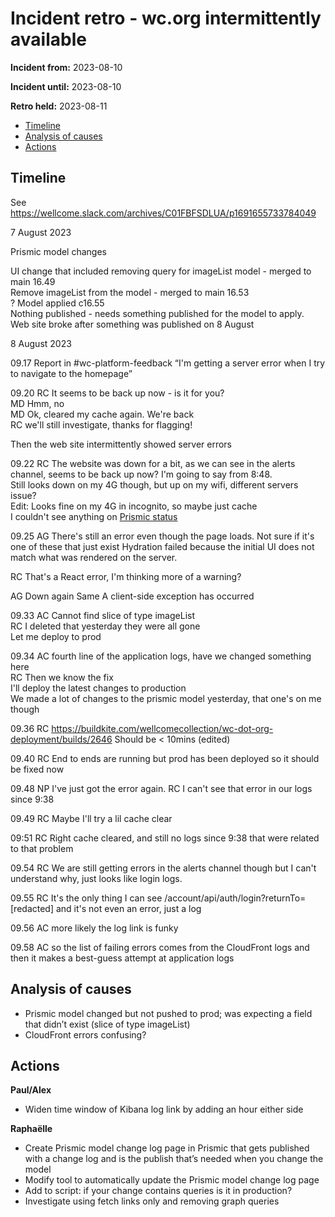 # Incident retro - wc.org intermittently available

**Incident from:** 2023-08-10

**Incident until:** 2023-08-10

**Retro held:** 2023-08-11

- [Timeline](#timeline)
- [Analysis of causes](#analysis-of-causes)
- [Actions](#actions)

## Timeline

See https://wellcome.slack.com/archives/C01FBFSDLUA/p1691655733784049

7 August 2023

Prismic model changes

UI change that included removing query for imageList model - merged to main 16.49 <br>
Remove imageList from the model - merged to main 16.53 <br>
? Model applied c16.55 <br>
Nothing published - needs something published for the model to apply. <br>
Web site broke after something was published on 8 August <br>

8 August 2023

09.17 Report in #wc-platform-feedback “I'm getting a server error when I try to navigate to the homepage”

09.20 RC It seems to be back up now - is it for you?<br>
MD Hmm, no<br>
MD Ok, cleared my cache again. We're back<br>
RC we'll still investigate, thanks for flagging!

Then the web site intermittently showed server errors 

09.22 RC The website was down for a bit, as we can see in the alerts channel, seems to be back up now? I'm going to say from 8:48. <br>
Still looks down on my 4G though, but up on my wifi, different servers issue?<br>
Edit: Looks fine on my 4G in incognito, so maybe just cache<br>
I couldn't see anything on [Prismic status](https://status.prismic.io/)

09.25 AG There's still an error even though the page loads. Not sure if it's one of these that just exist Hydration failed because the initial UI does not match what was rendered on the server.

RC That's a React error, I'm thinking more of a warning?

AG Down again Same A client-side exception has occurred

09.33 AC Cannot find slice of type imageList<br>
RC I deleted that yesterday they were all gone<br>
Let me deploy to prod

09.34 AC fourth line of the application logs, have we changed something here<br>
RC Then we know the fix<br>
I'll deploy the latest changes to production<br>
We made a lot of changes to the prismic model yesterday, that one's on me though

09.36 RC https://buildkite.com/wellcomecollection/wc-dot-org-deployment/builds/2646 
Should be < 10mins (edited) 

09.40 RC End to ends are running but prod has been deployed so it should be fixed now

09.48 NP I've just got the error again.
RC I can't see that error in our logs since 9:38

09.49 RC Maybe I'll try a lil cache clear

09:51 RC Right cache cleared, and still no logs since 9:38 that were related to that problem

09.54 RC We are still getting errors in the alerts channel though but I can't understand why, just looks like login logs. 

09.55 RC It's the only thing I can see /account/api/auth/login?returnTo=[redacted] and it's not even an error, just a log

09.56 AC more likely the log link is funky

09.58 AC so the list of failing errors comes from the CloudFront logs and then it makes a best-guess attempt at application logs



## Analysis of causes
- Prismic model changed but not pushed to prod; was expecting a field that didn’t exist (slice of type imageList)
- CloudFront errors confusing?

## Actions

**Paul/Alex**
- Widen time window of Kibana log link by adding an hour either side

**Rapha&#235;lle**
- Create Prismic model change log page in Prismic that gets published with a change log and is the publish that’s needed when you change the model
- Modify tool to automatically update the Prismic model change log page
- Add to script: if your change contains queries is it in production?
- Investigate using fetch links only and removing graph queries
